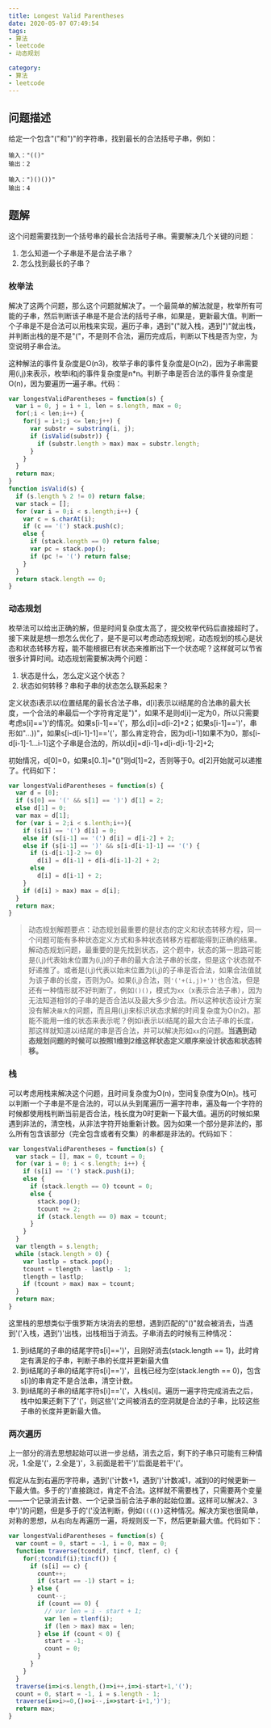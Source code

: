 ```yaml
---
title: Longest Valid Parentheses
date: 2020-05-07 07:49:54
tags:
- 算法
- leetcode
- 动态规划

category:
- 算法
- leetcode
---
```


## 问题描述
给定一个包含"("和")"的字符串，找到最长的合法括号子串，例如：
```
输入："(()"
输出：2

输入：")()())"
输出：4
```

## 题解
这个问题需要找到一个括号串的最长合法括号子串。需要解决几个关键的问题：
1. 怎么知道一个子串是不是合法子串？
2. 怎么找到最长的子串？

### 枚举法
解决了这两个问题，那么这个问题就解决了。一个最简单的解法就是，枚举所有可能的子串，然后判断该子串是不是合法的括号子串，如果是，更新最大值。判断一个子串是不是合法可以用栈来实现，遍历子串，遇到"("就入栈，遇到")"就出栈，并判断出栈的是不是"("，不是则不合法，遍历完成后，判断以下栈是否为空，为空说明子串合法。

这种解法的事件复杂度是O(n3)，枚举子串的事件复杂度是O(n2)，因为子串需要用(i,j)来表示，枚举i和j的事件复杂度是n*n。判断子串是否合法的事件复杂度是O(n)，因为要遍历一遍子串。代码：
```js
var longestValidParentheses = function(s) {
  var i = 0, j = i + 1, len = s.length, max = 0;
  for(;i < len;i++) {
    for(j = i+1;j <= len;j++) {
      var substr = substring(i, j);
      if (isValid(substr)) {
        if (substr.length > max) max = substr.length;
      }
    }
  }
  return max;
}
function isValid(s) {
  if (s.length % 2 != 0) return false;
  var stack = [];
  for (var i = 0;i < s.length;i++) {
    var c = s.charAt(i);
    if (c == '(') stack.push(c);
    else {
      if (stack.length == 0) return false;
      var pc = stack.pop();
      if (pc != '(') return false;
    }
  }
  return stack.length == 0;
}
```

### 动态规划
枚举法可以给出正确的解，但是时间复杂度太高了，提交枚举代码后直接超时了。接下来就是想一想怎么优化了，是不是可以考虑动态规划呢，动态规划的核心是状态和状态转移方程，能不能根据已有状态来推断出下一个状态呢？这样就可以节省很多计算时间。动态规划需要解决两个问题：
1. 状态是什么，怎么定义这个状态？
2. 状态如何转移？串和子串的状态怎么联系起来？

定义状态i表示以i位置结尾的最长合法子串，d[i]表示以i结尾的合法串的最大长度，一个合法的串最后一个字符肯定是")"，如果不是则d[i]一定为0，所以只需要考虑s[i]==')'的情况。如果s[i-1]=='('，那么d[i]=d[i-2]+2；如果s[i-1]==')'，串形如"...))"，如果s[i-d[i-1]-1]=='('，那么肯定符合，因为d[i-1]如果不为0，那s[i-d[i-1]-1...i-1]这个子串是合法的，所以d[i]=d[i-1]+d[i-d[i-1]-2]+2;

初始情况，d[0]=0，如果s[0..1]="()"则d[1]=2，否则等于0。d[2]开始就可以递推了。代码如下：
```js
var longestValidParentheses = function(s) {
  var d = [0];
  if (s[0] == '(' && s[1] == ')') d[1] = 2;
  else d[1] = 0;
  var max = d[1];
  for (var i = 2;i < s.lenth;i++){
    if (s[i] == '(') d[i] = 0;
    else if (s[i-1] == '(') d[i] = d[i-2] + 2;
    else if (s[i-1] == ')' && s[i-d[i-1]-1] == '(') {
      if (i-d[i-1]-2 >= 0)
        d[i] = d[i-1] + d[i-d[i-1]-2] + 2;
      else
        d[i] = d[i-1] + 2;
    }
    if (d[i] > max) max = d[i];
  }
  return max;
} 
```

> 动态规划解题要点：动态规划最重要的是状态的定义和状态转移方程，同一个问题可能有多种状态定义方式和多种状态转移方程都能得到正确的结果。解动态规划问题，最重要的是先找到状态，这个题中，状态的第一思路可能是(i,j)代表始末位置为(i,j)的子串的最大合法子串的长度，但是这个状态就不好递推了。或者是(i,j)代表以始末位置为(i,j)的子串是否合法，如果合法值就为该子串的长度，否则为0。如果(i,j)合法，则`'('+(i,j)+')'`也合法，但是还有一种情形就不好判断了，例如`()()`，模式为`xx`（x表示合法子串），因为无法知道相邻的子串的是否合法以及最大多少合法。所以这种状态设计方案没有解决`最大`的问题，而且用(i,j)来标识状态求解的时间复杂度为O(n2)。那能不能用一维的状态来表示呢？例如i表示以i结尾的最大合法子串的长度，那这样就知道以i结尾的串是否合法，并可以解决形如`xx`的问题。**当遇到动态规划问题的时候可以按照1维到2维这样状态定义顺序来设计状态和状态转移。**

### 栈
可以考虑用栈来解决这个问题，且时间复杂度为O(n)，空间复杂度为O(n)。栈可以判断一个子串是不是合法的，可以从头到尾遍历一遍字符串，遍及每一个字符的时候都使用栈判断当前是否合法，栈长度为0时更新一下最大值。遍历的时候如果遇到非法的，清空栈，从非法字符开始重新计数。因为如果一个部分是非法的，那么所有包含该部分（完全包含或者有交集）的串都是非法的。代码如下：
```js
var longestValidParentheses = function(s) {
  var stack = [], max = 0, tcount = 0;
  for (var i = 0; i < s.length; i++) {
    if (s[i] == '(') stack.push(i);
    else {
      if (stack.length == 0) tcount = 0;
      else {
        stack.pop();
        tcount += 2;
        if (stack.length == 0) max = tcount;
      }
    }
  }
  var tlength = s.length;
  while (stack.length > 0) {
    var lastlp = stack.pop();
    tcount = tlength - lastlp - 1;
    tlength = lastlp;
    if (tcount > max) max = tcount;
  }
  return max;
}
```
这里栈的思想类似于俄罗斯方块消去的思想，遇到匹配的"()"就会被消去，当遇到'('入栈，遇到')'出栈，出栈相当于消去。子串消去的时候有三种情况：
1. 到i结尾的子串的结尾字符s[i]==')'，且刚好消去(stack.length == 1)，此时肯定有满足的子串，判断子串的长度并更新最大值
2. 到i结尾的子串的结尾字符s[i]==')'，且栈已经为空(stack.length == 0)，包含s[i]的串肯定不是合法串，清空计数。
3. 到i结尾的子串的结尾字符s[i]=='('，入栈s[i]。遍历一遍字符完成消去之后，栈中如果还剩下了'(’，则这些'('之间被消去的空洞就是合法的子串，比较这些子串的长度并更新最大值。

### 两次遍历
上一部分的消去思想起始可以进一步总结，消去之后，剩下的子串只可能有三种情况，1.全是'('，2.全是')'，3.前面是若干')'后面是若干'('。

假定从左到右遍历字符串，遇到'('计数+1，遇到')'计数减1，减到0的时候更新一下最大值。多于的')'直接跳过，肯定不合法。这样就不需要栈了，只需要两个变量——一个记录消去计数、一个记录当前合法子串的起始位置。这样可以解决2、3中')'的问题，但是多于的'('没法判断，例如`(((())`这种情况。解决方案也很简单，对称的思想，从右向左再遍历一遍，将规则反一下，然后更新最大值。代码如下：

```js
var longestValidParentheses = function(s) {
  var count = 0, start = -1, i = 0, max = 0;
  function traverse(tcondif, tincf, tlenf, c) {
    for(;tcondif(i);tincf()) {
      if (s[i] == c) {
        count++;
        if (start == -1) start = i;
      } else {
        count--;
        if (count == 0) {
          // var len = i - start + 1;
          var len = tlenf(i);
          if (len > max) max = len;
        } else if (count < 0) {
          start = -1;
          count = 0;
        }
      }
    }
  }
  traverse(i=>i<s.length,()=>i++,i=>i-start+1,'(');
  count = 0, start = -1, i = s.length - 1;
  traverse(i=>i>=0,()=>i--,i=>start-i+1,')');
  return max;
}
```